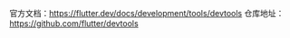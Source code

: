 

官方文档：https://flutter.dev/docs/development/tools/devtools
仓库地址：https://github.com/flutter/devtools
